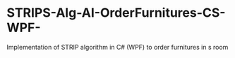 # STRIPS-Alg-AI-OrderFurnitures-CS-WPF-
Implementation of STRIP algorithm in C# (WPF) to order furnitures in s room
